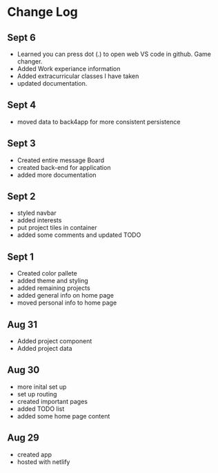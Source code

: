 # Change Log

## Sept 6
- Learned you can press dot (.) to open web VS code in github. Game changer. 
- Added Work experiance information
- Added extracurricular classes I have taken
- updated documentation. 

## Sept 4
- moved data to back4app for more consistent persistence

## Sept 3
- Created entire message Board
- created back-end for application
- added more documentation

## Sept 2
- styled navbar
- added interests
- put project tiles in container
- added some comments and updated TODO

## Sept 1
- Created color pallete
- added theme and styling
- added remaining projects
- added general info on home page
- moved personal info to home page

## Aug 31
- Added project component
- Added project data

## Aug 30
- more inital set up
- set up routing
- created important pages
- added TODO list
- added some home page content

## Aug 29
- created app
- hosted with netlify
